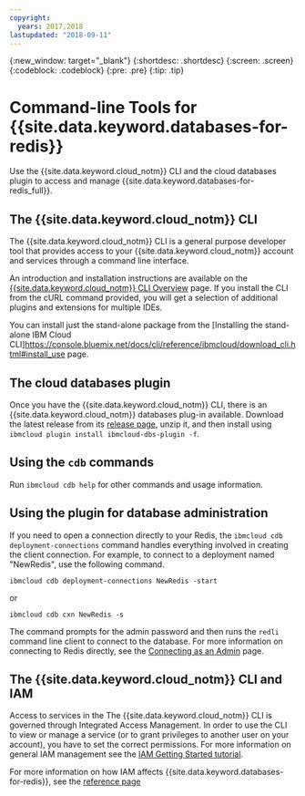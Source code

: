 ```yaml
---
copyright:
  years: 2017,2018
lastupdated: "2018-09-11"
---
```


{:new_window: target="_blank"}
{:shortdesc: .shortdesc}
{:screen: .screen}
{:codeblock: .codeblock}
{:pre: .pre}
{:tip: .tip}

# Command-line Tools for {{site.data.keyword.databases-for-redis}}

Use the {{site.data.keyword.cloud_notm}} CLI and the cloud databases plugin to access and manage {{site.data.keyword.databases-for-redis_full}}.

## The {{site.data.keyword.cloud_notm}} CLI

The {{site.data.keyword.cloud_notm}} CLI is a general purpose developer tool that provides access to your {{site.data.keyword.cloud_notm}} account and services through a command line interface.

An introduction and installation instructions are available on the [{{site.data.keyword.cloud_notm}} CLI Overview](https://console.{DomainName}/docs/cli/index.html#overview) page. If you install the CLI from the cURL command provided, you will get a selection of additional plugins and extensions for multiple IDEs.

You can install just the stand-alone package from the [Installing the stand-alone IBM Cloud CLI]https://console.bluemix.net/docs/cli/reference/ibmcloud/download_cli.html#install_use page. 

## The cloud databases plugin

Once you have the {{site.data.keyword.cloud_notm}} CLI, there is an {{site.data.keyword.cloud_notm}} databases plug-in available. Download the latest release from its [release page](https://github.ibm.com/compose/ibmcloud-dbs-plugin/releases), unzip it, and then install using `ibmcloud plugin install ibmcloud-dbs-plugin -f`. 

## Using the `cdb` commands

Run `ibmcloud cdb help` for other commands and usage information. 

## Using the plugin for database administration

If you need to open a connection directly to your Redis, the `ibmcloud cdb deployment-connections` command handles everything involved in creating the client connection. For example, to connect to a deployment named  "NewRedis", use the following command.

```
ibmcloud cdb deployment-connections NewRedis -start
```
or
```
ibmcloud cdb cxn NewRedis -s
```

The command prompts for the admin password and then runs the `redli` command line client to connect to the database. For more information on connecting to Redis directly, see the [Connecting as an Admin](./admin-connecting) page.

## The {{site.data.keyword.cloud_notm}} CLI and IAM

Access to services in the The {{site.data.keyword.cloud_notm}} CLI is governed through Integrated Access Management. In order to use the CLI to view or manage a service (or to grant privileges to another user on your account), you have to set the correct permissions. For more information on general IAM management see the [IAM Getting Started tutorial](https://console.{DomainName}/docs/iam/quickstart.html#getstarted).

For more information on how IAM affects {{site.data.keyword.databases-for-redis}}, see the [reference page](./reference-access-management.html)